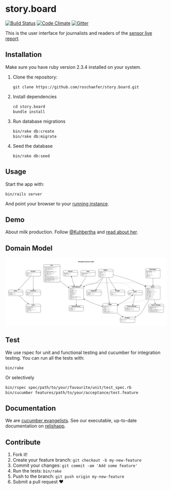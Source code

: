 # story.board
[![Build Status](https://travis-ci.org/roschaefer/story.board.svg?branch=master)](https://travis-ci.org/roschaefer/story.board)
[![Code Climate](https://codeclimate.com/github/roschaefer/story.board/badges/gpa.svg)](https://codeclimate.com/github/roschaefer/story.board)
[![Gitter](https://badges.gitter.im/drjakob/story.board.svg)](https://gitter.im/drjakob/story.board?utm_source=badge&utm_medium=badge&utm_campaign=pr-badge)

This is the user interface for journalists and readers of the [sensor live report](https://youtu.be/KIya_ptoFlU?t=44m50s).

## Installation

Make sure you have ruby version 2.3.4 installed on your system.

1. Clone the repository:
    ```
    git clone https://github.com/roschaefer/story.board.git
    ```

2. Install dependencies
    ```
    cd story.board
    bundle install
    ```

3. Run database migrations
    ```
    bin/rake db:create
    bin/rake db:migrate
    ```

4. Seed the database
    ```
    bin/rake db:seed
    ```

## Usage

Start the app with:
  ```
  bin/rails server
  ```

And point your browser to your [running instance](http://localhost:3000/).

## Demo

About milk production. Follow [@Kuhbertha](https://twitter.com/kuhbertha) and [read about her](https://vicari.perseus.uberspace.de).

## Domain Model

![Entity Relationship Diagram for StoryBoard app](erd.png)

## Test

We use rspec for unit and functional testing and cucumber for integration testing. You can run all the tests with:

  ```
  bin/rake
  ```

Or selectively
  ```
  bin/rspec spec/path/to/your/favourite/unit/test_spec.rb
  bin/cucumber features/path/to/your/acceptance/test.feature
  ```
## Documentation

We are [cucumber evangelists](https://cucumber.io/). See our executable, up-to-date documentation on [relishapp](http://www.relishapp.com/sensor-live-report/story-board/).

## Contribute

1. Fork it!
2. Create your feature branch: `git checkout -b my-new-feature`
3. Commit your changes: `git commit -am 'Add some feature'`
4. Run the tests: `bin/rake`
5. Push to the branch: `git push origin my-new-feature`
6. Submit a pull request :heart:






